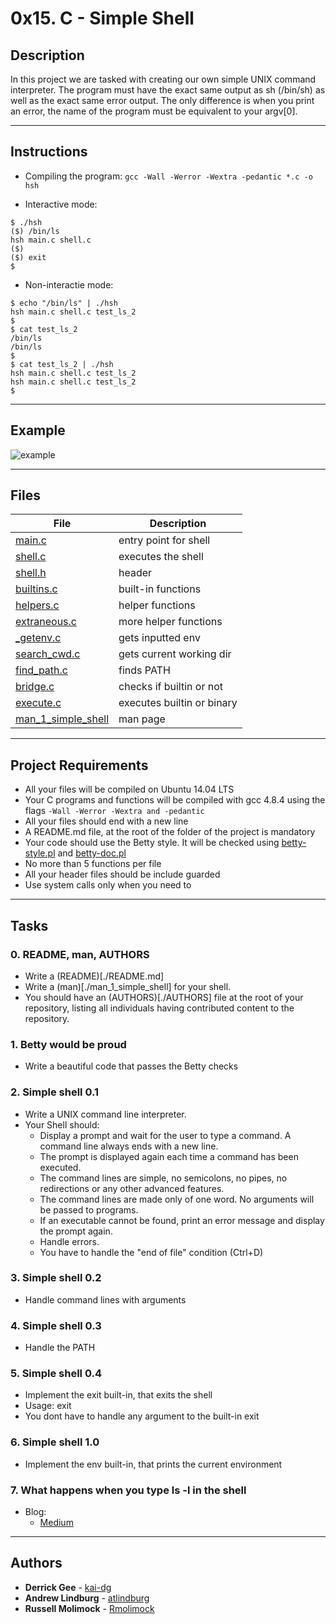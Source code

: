 # 0x15. C - Simple Shell

## Description

In this project we are tasked with creating our own simple UNIX command interpreter. The program must have the exact same output as sh (/bin/sh) as well as the exact same error output. The only difference is when you print an error, the name of the program must be equivalent to your argv[0].

---

## Instructions

* Compiling the program:
`gcc -Wall -Werror -Wextra -pedantic *.c -o hsh`

* Interactive mode:
```
$ ./hsh
($) /bin/ls
hsh main.c shell.c
($)
($) exit
$
```

* Non-interactie mode:
```
$ echo "/bin/ls" | ./hsh
hsh main.c shell.c test_ls_2
$
$ cat test_ls_2
/bin/ls
/bin/ls
$
$ cat test_ls_2 | ./hsh
hsh main.c shell.c test_ls_2
hsh main.c shell.c test_ls_2
$
```
---

## Example

![example](https://media.giphy.com/media/1tjn23NwMZboA6cz4E/giphy.gif)

---

## Files

File|Description
---|---
[main.c](./main.c)|entry point for shell
[shell.c](./shell.c)|executes the shell
[shell.h](./shell.h)|header
[builtins.c](./builtins.c)|built-in functions
[helpers.c](./helpers.c)|helper functions
[extraneous.c](./extraneous.c)|more helper functions
[_getenv.c](./_getenv.c)|gets inputted env
[search_cwd.c](./search_cwd.c)|gets current working dir
[find_path.c](./find_path.c)|finds PATH
[bridge.c](./bridge.c)|checks if builtin or not
[execute.c](./execute.c)|executes builtin or binary
[man_1_simple_shell](./man_1_simple_shell)|man page

---

## Project Requirements
- All your files will be compiled on Ubuntu 14.04 LTS
- Your C programs and functions will be compiled with gcc 4.8.4 using the flags `-Wall -Werror -Wextra and -pedantic`
- All your files should end with a new line
- A README.md file, at the root of the folder of the project is mandatory
- Your code should use the Betty style. It will be checked using [betty-style.pl](https://github.com/holbertonschool/Betty/blob/master/betty-style.pl) and [betty-doc.pl](https://github.com/holbertonschool/Betty/blob/master/betty-doc.pl)
- No more than 5 functions per file
- All your header files should be include guarded
- Use system calls only when you need to

---

## Tasks

### 0. README, man, AUTHORS
* Write a (README)[./README.md]
* Write a (man)[./man_1_simple_shell] for your shell.
* You should have an (AUTHORS)[./AUTHORS] file at the root of your repository, listing all individuals having contributed content to the repository.

### 1. Betty would be proud
* Write a beautiful code that passes the Betty checks

### 2. Simple shell 0.1
* Write a UNIX command line interpreter.
* Your Shell should:
	- Display a prompt and wait for the user to type a command. A command line always ends with a new line.
	- The prompt is displayed again each time a command has been executed.
	- The command lines are simple, no semicolons, no pipes, no redirections or any other advanced features.
	- The command lines are made only of one word. No arguments will be passed to programs.
	- If an executable cannot be found, print an error message and display the prompt again.
	- Handle errors.
	- You have to handle the "end of file" condition (Ctrl+D)

### 3. Simple shell 0.2
* Handle command lines with arguments

### 4. Simple shell 0.3
* Handle the PATH

### 5. Simple shell 0.4
* Implement the exit built-in, that exits the shell
* Usage: exit
* You dont have to handle any argument to the built-in exit

### 6. Simple shell 1.0
* Implement the env built-in, that prints the current environment

### 7. What happens when you type ls -l in the shell
* Blog:
	- [Medium](https://medium.com/@antisyllogism/what-happens-when-you-type-ls-l-in-the-shell-21a089cf0eb4)

---

## Authors
* **Derrick Gee** - [kai-dg](https://github.com/kai-dg)
* **Andrew Lindburg** - [atlindburg](https://github.com/atlindburg)
* **Russell Molimock** - [Rmolimock](https://github.com/Rmolimock)
